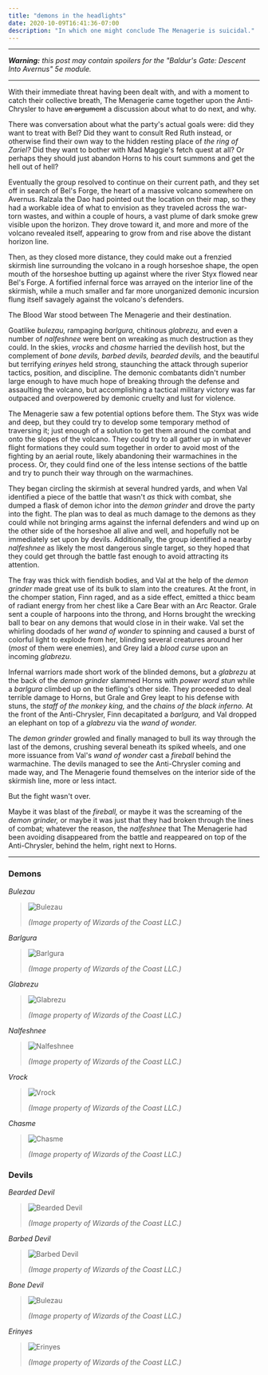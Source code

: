 ```yaml
---
title: "demons in the headlights"
date: 2020-10-09T16:41:36-07:00
description: "In which one might conclude The Menagerie is suicidal."
---
```


---

_**Warning:** this post may contain spoilers for the "Baldur's Gate: Descent Into Avernus" 5e module._

---

With their immediate threat having been dealt with, and with a moment to catch their collective breath, The Menagerie came together upon the Anti-Chrysler to have ~~an argument~~ a discussion about what to do next, and why.

There was conversation about what the party's actual goals were: did they want to treat with Bel? Did they want to consult Red Ruth instead, or otherwise find their own way to the hidden resting place of _the ring of Zariel?_ Did they want to bother with Mad Maggie's fetch quest at all? Or perhaps they should just abandon Horns to his court summons and get the hell out of hell?

Eventually the group resolved to continue on their current path, and they set off in search of Bel's Forge, the heart of a massive volcano somewhere on Avernus. Ralzala the Dao had pointed out the location on their map, so they had a workable idea of what to envision as they traveled across the war-torn wastes, and within a couple of hours, a vast plume of dark smoke grew visible upon the horizon. They drove toward it, and more and more of the volcano revealed itself, appearing to grow from and rise above the distant horizon line.

Then, as they closed more distance, they could make out a frenzied skirmish line surrounding the volcano in a rough horseshoe shape, the open mouth of the horseshoe butting up against where the river Styx flowed near Bel's Forge. A fortified infernal force was arrayed on the interior line of the skirmish, while a much smaller and far more unorganized demonic incursion flung itself savagely against the volcano's defenders.

The Blood War stood between The Menagerie and their destination.

Goatlike _bulezau,_ rampaging _barlgura,_ chitinous _glabrezu,_ and even a number of _nalfeshnee_ were bent on wreaking as much destruction as they could. In the skies, _vrocks_ and _chasme_ harried the devilish host, but the complement of _bone devils, barbed devils, bearded devils,_ and the beautiful but terrifying _erinyes_ held strong, staunching the attack through superior tactics, position, and discipline. The demonic combatants didn't number large enough to have much hope of breaking through the defense and assaulting the volcano, but accomplishing a tactical military victory was far outpaced and overpowered by demonic cruelty and lust for violence.

The Menagerie saw a few potential options before them. The Styx was wide and deep, but they could try to develop some temporary method of traversing it; just enough of a solution to get them around the combat and onto the slopes of the volcano. They could try to all gather up in whatever flight formations they could sum together in order to avoid most of the fighting by an aerial route, likely abandoning their warmachines in the process. Or, they could find one of the less intense sections of the battle and try to punch their way through on the warmachines.

They began circling the skirmish at several hundred yards, and when Val identified a piece of the battle that wasn't _as_ thick with combat, she dumped a flask of demon ichor into the _demon grinder_ and drove the party into the fight. The plan was to deal as much damage to the demons as they could while not bringing arms against the infernal defenders and wind up on the other side of the horseshoe all alive and well, and hopefully not be immediately set upon by devils. Additionally, the group identified a nearby _nalfeshnee_ as likely the most dangerous single target, so they hoped that they could get through the battle fast enough to avoid attracting its attention.

The fray was thick with fiendish bodies, and Val at the help of the _demon grinder_ made great use of its bulk to slam into the creatures. At the front, in the chomper station, Finn raged, and as a side effect, emitted a thicc beam of radiant energy from her chest like a Care Bear with an Arc Reactor. Grale sent a couple of harpoons into the throng, and Horns brought the wrecking ball to bear on any demons that would close in in their wake. Val set the whirling doodads of her _wand of wonder_ to spinning and caused a burst of colorful light to explode from her, blinding several creatures around her (_most_ of them were enemies), and Grey laid a _blood curse_ upon an incoming _glabrezu_.

Infernal warriors made short work of the blinded demons, but a _glabrezu_ at the back of the _demon grinder_ slammed Horns with _power word stun_ while a _barlgura_ climbed up on the tiefling's other side. They proceeded to deal terrible damage to Horns, but Grale and Grey leapt to his defense with stuns, the _staff of the monkey king,_ and the _chains of the black inferno._ At the front of the Anti-Chrysler, Finn decapitated a _barlgura,_ and Val dropped an elephant on top of a _glabrezu_ via the _wand of wonder._

The _demon grinder_ growled and finally managed to bull its way through the last of the demons, crushing several beneath its spiked wheels, and one more issuance from Val's _wand of wonder_ cast a _fireball_ behind the warmachine. The devils managed to see the Anti-Chrysler coming and made way, and The Menagerie found themselves on the interior side of the skirmish line, more or less intact.

But the fight wasn't over.

Maybe it was blast of the _fireball,_ or maybe it was the screaming of the _demon grinder,_ or maybe it was just that they had broken through the lines of combat; whatever the reason, the _nalfeshnee_ that The Menagerie had been avoiding disappeared from the battle and reappeared on top of the Anti-Chrysler, behind the helm, right next to Horns.

---

### Demons

_Bulezau_
> ![Bulezau](/images/dnd/monster-bulezau.png)
>
> _(Image property of Wizards of the Coast LLC.)_

_Barlgura_
> ![Barlgura](/images/dnd/monster-barlgura.png)
>
> _(Image property of Wizards of the Coast LLC.)_

_Glabrezu_
> ![Glabrezu](/images/dnd/monster-glabrezu.png)
>
> _(Image property of Wizards of the Coast LLC.)_

_Nalfeshnee_
> ![Nalfeshnee](/images/dnd/monster-nalfeshnee.png)
>
> _(Image property of Wizards of the Coast LLC.)_

_Vrock_
> ![Vrock](/images/dnd/monster-vrock.png)
>
> _(Image property of Wizards of the Coast LLC.)_

_Chasme_
> ![Chasme](/images/dnd/monster-chasme.png)
>
> _(Image property of Wizards of the Coast LLC.)_

### Devils

_Bearded Devil_
> ![Bearded Devil](/images/dnd/monster-bearded-devil.png)
>
> _(Image property of Wizards of the Coast LLC.)_

_Barbed Devil_
> ![Barbed Devil](/images/dnd/monster-barbed-devil.png)
>
> _(Image property of Wizards of the Coast LLC.)_

_Bone Devil_
> ![Bulezau](/images/dnd/monster-bone-devil.png)
>
> _(Image property of Wizards of the Coast LLC.)_

_Erinyes_
> ![Erinyes](/images/dnd/monster-erinyes.png)
>
> _(Image property of Wizards of the Coast LLC.)_
